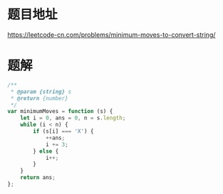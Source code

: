 # 题目地址
https://leetcode-cn.com/problems/minimum-moves-to-convert-string/

# 题解
```js
/**
 * @param {string} s
 * @return {number}
 */
var minimumMoves = function (s) {
    let i = 0, ans = 0, n = s.length;
    while (i < n) {
        if (s[i] === 'X') {
            ++ans;
            i += 3;
        } else {
            i++;
        }
    }
    return ans;
};
```